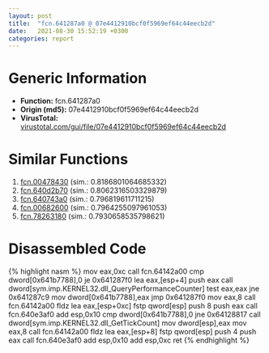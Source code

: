 ```yaml
---
layout: post
title:  "fcn.641287a0 @ 07e4412910bcf0f5969ef64c44eecb2d"
date:   2021-08-30 15:52:19 +0300
categories: report
---
```


# Generic Information
- **Function:** fcn.641287a0
- **Origin (md5):** 07e4412910bcf0f5969ef64c44eecb2d
- **VirusTotal:** [virustotal.com/gui/file/07e4412910bcf0f5969ef64c44eecb2d][virustotal_ref]



# Similar Functions

1. [fcn.00478430][similar_1_ref] (sim.: 0.8186801064685332)
2. [fcn.640d2b70][similar_2_ref] (sim.: 0.8062316503329879)
3. [fcn.640743a0][similar_3_ref] (sim.: 0.796819611711215)
4. [fcn.00682600][similar_4_ref] (sim.: 0.7964255097961053)
5. [fcn.78263180][similar_5_ref] (sim.: 0.7930658535798621)


# Disassembled Code

{% highlight nasm %}
mov eax,0xc
call fcn.64142a00
cmp dword[0x641b7788],0
je 0x641287f0
lea eax,[esp+4]
push eax
call dword[sym.imp.KERNEL32.dll_QueryPerformanceCounter]
test eax,eax
jne 0x641287c9
mov dword[0x641b7788],eax
jmp 0x641287f0
mov eax,8
call fcn.64142a00
fldz 
lea eax,[esp+0xc]
fstp qword[esp]
push 8
push eax
call fcn.640e3af0
add esp,0x10
cmp dword[0x641b7788],0
jne 0x64128817
call dword[sym.imp.KERNEL32.dll_GetTickCount]
mov dword[esp],eax
mov eax,8
call fcn.64142a00
fldz 
lea eax,[esp+8]
fstp qword[esp]
push 4
push eax
call fcn.640e3af0
add esp,0x10
add esp,0xc
ret 
{% endhighlight %}


[similar_1_ref]: /report/fcn.00478430@e2ba7f10eb234338a49853c34d7d9c56
[similar_2_ref]: /report/fcn.640d2b70@07e4412910bcf0f5969ef64c44eecb2d
[similar_3_ref]: /report/fcn.640743a0@07e4412910bcf0f5969ef64c44eecb2d
[similar_4_ref]: /report/fcn.00682600@c92f0480e2fbc88393d2c65c08a235e0
[similar_5_ref]: /report/fcn.78263180@ebea46c6b17785efc2ebcb24ad99656c
[virustotal_ref]: https://www.virustotal.com/gui/file/07e4412910bcf0f5969ef64c44eecb2d